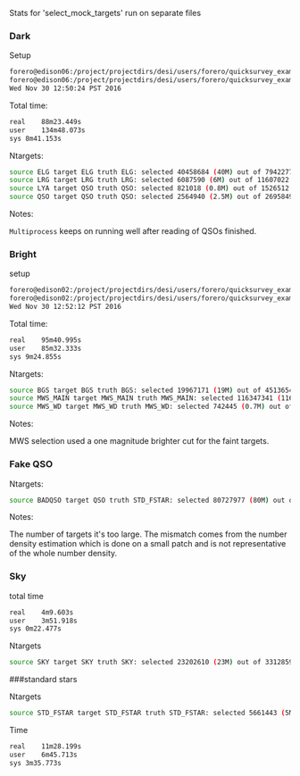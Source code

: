 Stats for 'select_mock_targets' run on separate files

### Dark

Setup

```bash
forero@edison06:/project/projectdirs/desi/users/forero/quicksurvey_example> time ~/desitarget/bin/select_mock_targets -c input/mock_dark.yaml  -O input/dark/
forero@edison06:/project/projectdirs/desi/users/forero/quicksurvey_example> date
Wed Nov 30 12:50:24 PST 2016
```

Total time: 
```bash
real	88m23.449s
user	134m48.073s
sys	8m41.153s
```
Ntargets:

```bash
source ELG target ELG truth ELG: selected 40458684 (40M) out of 79422779
source LRG target LRG truth LRG: selected 6087590 (6M) out of 11607022
source LYA target QSO truth QSO: selected 821018 (0.8M) out of 1526512
source QSO target QSO truth QSO: selected 2564940 (2.5M) out of 2695849
```

Notes:

`Multiprocess` keeps on running well after reading of QSOs finished.

### Bright

setup

```bash
forero@edison02:/project/projectdirs/desi/users/forero/quicksurvey_example> time ~/desitarget/bin/select_mock_targets -c input/mock_bright.yaml  -O input/bright/
forero@edison02:/project/projectdirs/desi/users/forero/quicksurvey_example> date
Wed Nov 30 12:52:12 PST 2016
```

Total time: 
```bash
real	95m40.995s
user	85m32.333s
sys	9m24.855s
```

Ntargets:

```bash
source BGS target BGS truth BGS: selected 19967171 (19M) out of 45136543
source MWS_MAIN target MWS_MAIN truth MWS_MAIN: selected 116347341 (116M) out of 318380785
source MWS_WD target MWS_WD truth MWS_WD: selected 742445 (0.7M) out of 930721
```

Notes:

MWS selection used a one magnitude brighter cut for the faint targets.

### Fake QSO

Ntargets:
```bash
source BADQSO target QSO truth STD_FSTAR: selected 80727977 (80M) out of 318380785
```
Notes:

The number of targets it's too large. The mismatch comes from the number density estimation which is done on a small 
patch and is not representative of the whole number density.

### Sky


total time
```bash
real	4m9.603s
user	3m51.918s
sys	0m22.477s
```

Ntargets
```bash
source SKY target SKY truth SKY: selected 23202610 (23M) out of 33128599
```

###standard stars

Ntargets
```bash
source STD_FSTAR target STD_FSTAR truth STD_FSTAR: selected 5661443 (5M) out of 201477132
```

Time
```bash
real	11m28.199s
user	6m45.713s
sys	3m35.773s
```


